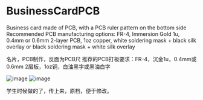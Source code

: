 # BusinessCardPCB
Business card made of PCB, with a PCB ruler pattern on the bottom side
Recommended PCB manufacturing options: FR-4, Immersion Gold 1u, 0.4mm or 0.6mm 2-layer PCB, 1oz copper, white soldering mask + black silk overlay or black soldering mask + white silk overlay


名片，PCB制作，反面为PCB尺
推荐的PCB打板要求：FR-4，沉金1u，0.4mm或0.6mm 2层板，1oz铜，白油黑字或黑油白字

![image](https://user-images.githubusercontent.com/6219206/114874116-9460fb00-9e2e-11eb-8cc3-677cf3cab757.png)
![image](https://user-images.githubusercontent.com/6219206/114874177-a5117100-9e2e-11eb-97ec-9719af40c68c.png)


学生时候做的了，传上来，原档，便于修改。
